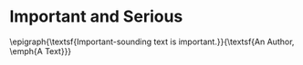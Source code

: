 # Important and Serious

\epigraph{\textsf{Important-sounding text is important.}}{\textsf{An Author, \emph{A Text}}}
